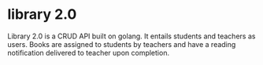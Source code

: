 # library 2.0
Library 2.0 is a CRUD API built on golang. It entails students and teachers as users. Books are assigned to students by teachers and have a reading notification delivered to teacher upon completion.
